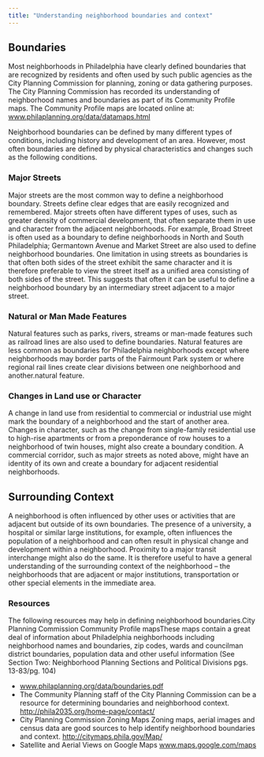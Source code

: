 ```yaml
---
title: "Understanding neighborhood boundaries and context"
---
```


## Boundaries

Most neighborhoods in Philadelphia have clearly defined boundaries that are recognized by residents and often used by such public agencies as the City Planning Commission for planning, zoning or data gathering purposes. The City Planning Commission has recorded its understanding of neighborhood names and boundaries as part of its Community Profile maps. The Community Profile maps are located online at: www.philaplanning.org/data/datamaps.html

Neighborhood boundaries can be defined by many different types of conditions, including history and development of an area. However, most often boundaries are defined by physical characteristics and changes such as the following conditions.

### Major Streets

Major streets are the most common way to define a neighborhood boundary. Streets define clear edges that are easily recognized and remembered. Major streets often have different types of uses, such as greater density of commercial development, that often separate them in use and character from the adjacent neighborhoods. For example, Broad Street is often used as a boundary to define neighborhoods in North and South Philadelphia; Germantown Avenue and Market Street are also used to define neighborhood boundaries. One limitation in using streets as boundaries is that often both sides of the street exhibit the same character and it is therefore preferable to view the street itself as a unified area consisting of both sides of the street. This suggests that often it can be useful to define a neighborhood boundary by an intermediary street adjacent to a major street.

### Natural or Man Made Features

Natural features such as parks, rivers, streams or man-made features such as railroad lines are also used to define boundaries. Natural features are less common as boundaries for Philadelphia neighborhoods except where neighborhoods may border parts of the Fairmount Park system or where regional rail lines create clear divisions between one neighborhood and another.natural feature.

### Changes in Land use or Character

A change in land use from residential to commercial or industrial use might mark the boundary of a neighborhood and the start of another area. Changes in character, such as the change from single-family residential use to high-rise apartments or from a preponderance of row houses to a neighborhood of twin houses, might also create a boundary condition. A commercial corridor, such as major streets as noted above, might have an identity of its own and create a boundary for adjacent residential neighborhoods.

## Surrounding Context

A neighborhood is often influenced by other uses or activities that are adjacent but outside of its own boundaries. The presence of a university, a hospital or similar large institutions, for example, often influences the population of a neighborhood and can often result in physical change and development within a neighborhood. Proximity to a major transit interchange might also do the same. It is therefore useful to have a general understanding of the surrounding context of the neighborhood – the neighborhoods that are adjacent or major institutions, transportation or other special elements in the immediate area.

### Resources

The following resources may help in defining neighborhood boundaries.City Planning Commission Community Profile mapsThese maps contain a great deal of information about Philadelphia neighborhoods including neighborhood names and boundaries, zip codes, wards and councilman district boundaries, population data and other useful information (See Section Two: Neighborhood Planning Sections and Political Divisions pgs. 13-83/pg. 104)

- www.philaplanning.org/data/boundaries.pdf
- The Community Planning staff of the City Planning Commission can be a resource for determining boundaries and neighborhood context. http://phila2035.org/home-page/contact/
- City Planning Commission Zoning Maps Zoning maps, aerial images and census data are good sources to help identify neighborhood boundaries and context. http://citymaps.phila.gov/Map/
- Satellite and Aerial Views on Google Maps www.maps.google.com/maps
